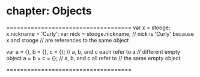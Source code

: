 chapter: Objects
==================

====================================
var x = stooge;
x.nickname = 'Curly';
var nick = stooge.nickname;
    // nick is 'Curly' because x and stooge
    // are references to the same object

var a = {}, b = {}, c = {};
    // a, b, and c each refer to a
    // different empty object
a = b = c = {};
    // a, b, and c all refer to
    // the same empty object
    
    
====================================
